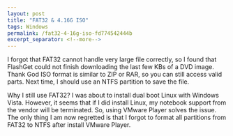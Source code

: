 ```yaml
---
layout: post
title: "FAT32 & 4.16G ISO"
tags: Windows
permalink: /fat32-4-16g-iso-fd774542444b
excerpt_separator: <!--more-->
---
```

I forgot that FAT32 cannot handle very large file correctly, so I found that FlashGet could not finish downloading the last few KBs of a DVD image. Thank God ISO format is similar to ZIP or RAR, so you can still access valid parts. Next time, I should use an NTFS partition to save the file.

Why I still use FAT32? I was about to install dual boot Linux with Windows Vista. However, it seems that if I did install Linux, my notebook support from the vendor will be terminated. So, using VMware Player solves the issue. The only thing I am now regretted is that I forgot to format all partitions from FAT32 to NTFS after install VMware Player.
<!--more-->